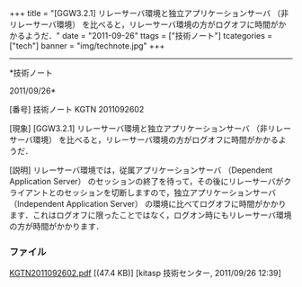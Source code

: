 ﻿+++
title = "[GGW3.2.1] リレーサーバ環境と独立アプリケーションサーバ （非リレーサーバ環境） を比べると，リレーサーバ環境の方がログオフに時間がかかるようだ．"
date = "2011-09-26"
ttags = ["技術ノート"]
tcategories = ["tech"]
banner = "img/technote.jpg"
+++

-----------------------------------------------------------------------------------------------------------------------------

*技術ノート

2011/09/26*


[番号]
技術ノート KGTN 2011092602

[現象]
[GGW3.2.1] リレーサーバ環境と独立アプリケーションサーバ
（非リレーサーバ環境）
を比べると，リレーサーバ環境の方がログオフに時間がかかるようだ．

[説明]
リレーサーバ環境では，従属アプリケーションサーバ （Dependent Application
Server）
のセッションの終了を待って，その後にリレーサーバがクライアントとのセッションを切断しますので，独立アプリケーションサーバ（Independent
Application Server）
の環境に比べてログオフに時間がかかります．これはログオフに限ったことではなく，ログオン時にもリレーサーバ環境の方が時間がかかります．


### ファイル

 
 


[KGTN2011092602.pdf](http://techreport.kitasp.net/attachments/download/640/KGTN2011092602.pdf)
 [(47.4 KB)] [kitasp 技術センター, 2011/09/26
12:39]


 


 

